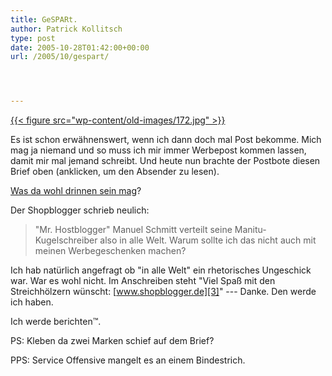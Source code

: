 ```yaml
---
title: GeSPARt.
author: Patrick Kollitsch
type: post
date: 2005-10-28T01:42:00+00:00
url: /2005/10/gespart/




---
```

[{{< figure src="wp-content/old-images/172.jpg" >}}][1]

Es ist schon erwähnenswert, wenn ich dann doch mal Post bekomme. Mich mag ja niemand und so muss ich mir immer Werbepost kommen lassen, damit mir mal jemand schreibt. Und heute nun brachte der Postbote diesen Brief oben (anklicken, um den Absender zu lesen).

[Was da wohl drinnen sein mag][2]? 

Der Shopblogger schrieb neulich:

> "Mr. Hostblogger" Manuel Schmitt verteilt seine Manitu-Kugelschreiber also in alle Welt. Warum sollte ich das nicht auch mit meinen Werbegeschenken machen?

Ich hab natürlich angefragt ob "in alle Welt" ein rhetorisches Ungeschick war. War es wohl nicht. Im Anschreiben steht "Viel Spaß mit den Streichhölzern wünscht: [www.shopblogger.de][3]" --- Danke. Den werde ich haben. 

Ich werde berichten&trade;.

PS: Kleben da zwei Marken schief auf dem Brief?

PPS: Service Offensive mangelt es an einem Bindestrich.

 [1]: /images/171.jpg
 [2]: http://www.shopblogger.de/blog/archives/2117-Streichhoelzer-und-Kugelschreiber.html
 [3]: http://www.shopblogger.de
